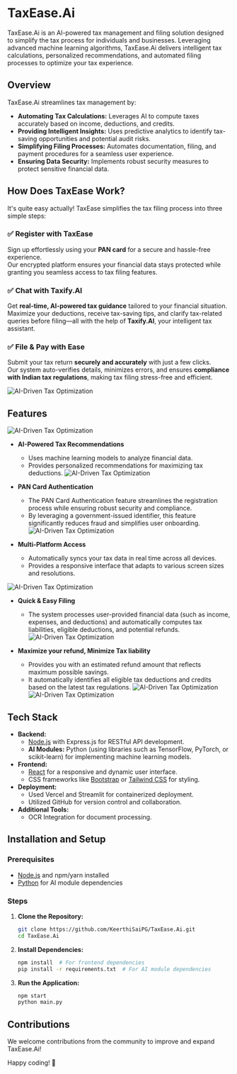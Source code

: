 # TaxEase.Ai

TaxEase.Ai is an AI-powered tax management and filing solution designed to simplify the tax process for individuals and businesses. Leveraging advanced machine learning algorithms, TaxEase.Ai delivers intelligent tax calculations, personalized recommendations, and automated filing processes to optimize your tax experience.

## Overview

TaxEase.Ai streamlines tax management by:
- **Automating Tax Calculations:** Leverages AI to compute taxes accurately based on income, deductions, and credits.
- **Providing Intelligent Insights:** Uses predictive analytics to identify tax-saving opportunities and potential audit risks.
- **Simplifying Filing Processes:** Automates documentation, filing, and payment procedures for a seamless user experience.
- **Ensuring Data Security:** Implements robust security measures to protect sensitive financial data.

## How Does TaxEase Work?

It's quite easy actually! TaxEase simplifies the tax filing process into three simple steps:

### ✅ Register with TaxEase  
Sign up effortlessly using your **PAN card** for a secure and hassle-free experience.  
Our encrypted platform ensures your financial data stays protected while granting you seamless access to tax filing features.

### ✅ Chat with Taxify.AI  
Get **real-time, AI-powered tax guidance** tailored to your financial situation.  
Maximize your deductions, receive tax-saving tips, and clarify tax-related queries before filing—all with the help of **Taxify.AI**, your intelligent tax assistant.

### ✅ File & Pay with Ease  
Submit your tax return **securely and accurately** with just a few clicks.  
Our system auto-verifies details, minimizes errors, and ensures **compliance with Indian tax regulations**, making tax filing stress-free and efficient.

![AI-Driven Tax Optimization](./assets/interactive-dashboard.png)

## Features
![AI-Driven Tax Optimization](./assets/features.png)
- **AI-Powered Tax Recommendations**
  - Uses machine learning models to analyze financial data.
  - Provides personalized recommendations for maximizing tax deductions.
![AI-Driven Tax Optimization](./assets/taxify-ai.png)
- **PAN Card Authentication**
  - The PAN Card Authentication feature streamlines the registration process while ensuring robust security and compliance. 
  - By leveraging a government-issued identifier, this feature significantly reduces fraud and simplifies user onboarding.
![AI-Driven Tax Optimization](./assets/home-page.png)

- **Multi-Platform Access**
  - Automatically syncs your tax data in real time across all devices.
  - Provides a responsive interface that adapts to various screen sizes and resolutions.

![AI-Driven Tax Optimization](./assets/mobile.png)
- **Quick & Easy Filing**
  - The system processes user-provided financial data (such as income, expenses, and deductions) and automatically computes tax liabilities, eligible deductions, and potential refunds.
![AI-Driven Tax Optimization](./assets/document-handling-ocr-integration.png)

- **Maximize your refund, Minimize Tax liability**
  - Provides you with an estimated refund amount that reflects maximum possible savings.
  - It automatically identifies all eligible tax deductions and credits based on the latest tax regulations.
  ![AI-Driven Tax Optimization](./assets/generating.png) ![AI-Driven Tax Optimization](./assets/suggestions.png)

## Tech Stack

- **Backend:**
  - [Node.js](https://nodejs.org/) with Express.js for RESTful API development.
  - **AI Modules:** Python (using libraries such as TensorFlow, PyTorch, or scikit-learn) for implementing machine learning models.
- **Frontend:**
  - [React](https://reactjs.org/) for a responsive and dynamic user interface.
  - CSS frameworks like [Bootstrap](https://getbootstrap.com/) or [Tailwind CSS](https://tailwindcss.com/) for styling.
- **Deployment:**
  - Used Vercel and Streamlit for containerized deployment.
  - Utilized GitHub for version control and collaboration.
- **Additional Tools:**
  - OCR Integration for document processing.

## Installation and Setup

### Prerequisites

- [Node.js](https://nodejs.org/) and npm/yarn installed
- [Python](https://www.python.org/) for AI module dependencies

### Steps

1. **Clone the Repository:**
   ```bash
   git clone https://github.com/KeerthiSaiPG/TaxEase.Ai.git
   cd TaxEase.Ai
   ```
2. **Install Dependencies:**
   ```bash
   npm install  # For frontend dependencies
   pip install -r requirements.txt  # For AI module dependencies
   ```
3. **Run the Application:**
   ```bash
   npm start 
   python main.py
   ```
## Contributions

We welcome contributions from the community to improve and expand TaxEase.Ai!

Happy coding! 🚀


